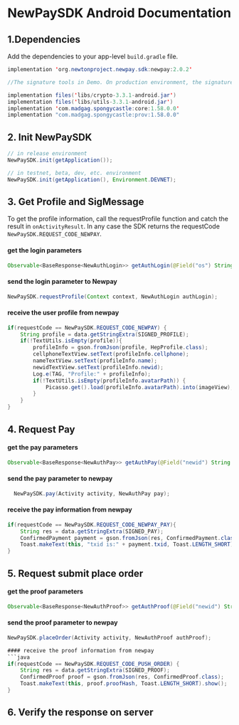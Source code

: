 # NewPaySDK Android Documentation

## 1.Dependencies

Add the dependencies to your app-level `build.gradle` file.

```java
implementation 'org.newtonproject.newpay.sdk:newpay:2.0.2'

//The signature tools in Demo. On production environment, the signature information must be from server.

implementation files('libs/crypto-3.3.1-android.jar')
implementation files('libs/utils-3.3.1-android.jar')
implementation 'com.madgag.spongycastle:core:1.58.0.0'
implementation "com.madgag.spongycastle:prov:1.58.0.0"
```

## 2. Init NewPaySDK

```java
// in release environment
NewPaySDK.init(getApplication());

// in testnet, beta, dev, etc. environment
NewPaySDK.init(getApplication(), Environment.DEVNET);
```

## 3. Get Profile and SigMessage

To get the profile information, call the requestProfile function and catch the result in `onActivityResult`.
In any case the SDK returns the requestCode `NewPaySDK.REQUEST_CODE_NEWPAY`.

#### get the login parameters
```java
Observable<BaseResponse<NewAuthLogin>> getAuthLogin(@Field("os") String os);
```

#### send the login parameter to Newpay
```java
NewPaySDK.requestProfile(Context context, NewAuthLogin authLogin);
```

#### receive the user profile from newpay
```java
if(requestCode == NewPaySDK.REQUEST_CODE_NEWPAY) {
    String profile = data.getStringExtra(SIGNED_PROFILE);
    if(!TextUtils.isEmpty(profile)){
        profileInfo = gson.fromJson(profile, HepProfile.class);
        cellphoneTextView.setText(profileInfo.cellphone);
        nameTextView.setText(profileInfo.name);
        newidTextView.setText(profileInfo.newid);
        Log.e(TAG, "Profile:" + profileInfo);
        if(!TextUtils.isEmpty(profileInfo.avatarPath)) {
            Picasso.get().load(profileInfo.avatarPath).into(imageView);
        }
    }
}
```

## 4. Request Pay

#### get the pay parameters
```java
Observable<BaseResponse<NewAuthPay>> getAuthPay(@Field("newid") String newid, @Field("os") String os);
```

#### send the pay parameter to newpay
```java
  NewPaySDK.pay(Activity activity, NewAuthPay pay);
```

#### receive the pay information from newpay
```java
if(requestCode == NewPaySDK.REQUEST_CODE_NEWPAY_PAY){
    String res = data.getStringExtra(SIGNED_PAY);
    ConfirmedPayment payment = gson.fromJson(res, ConfirmedPayment.class);
    Toast.makeText(this, "txid is:" + payment.txid, Toast.LENGTH_SHORT).show();
}

```
## 5. Request submit place order

#### get the proof parameters
```java
Observable<BaseResponse<NewAuthProof>> getAuthProof(@Field("newid") String newid, @Field("os") String os);
```

#### send the proof parameter to newpay
``` java
NewPaySDK.placeOrder(Activity activity, NewAuthProof authProof);

#### receive the proof information from newpay
```java
if(requestCode == NewPaySDK.REQUEST_CODE_PUSH_ORDER) {
    String res = data.getStringExtra(SIGNED_PROOF);
    ConfirmedProof proof = gson.fromJson(res, ConfirmedProof.class);
    Toast.makeText(this, proof.proofHash, Toast.LENGTH_SHORT).show();
}
```

## 6. Verify the response on server
